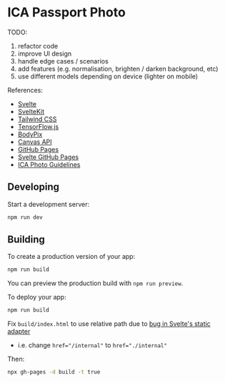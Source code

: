 # ICA Passport Photo

TODO:

1. refactor code
2. improve UI design
3. handle edge cases / scenarios
4. add features (e.g. normalisation, brighten / darken background, etc)
5. use different models depending on device (lighter on mobile)

References:

- [Svelte](https://svelte.dev/)
- [SvelteKit](https://kit.svelte.dev/)
- [Tailwind CSS](https://tailwindcss.com/)
- [TensorFlow.js](https://www.tensorflow.org/js)
- [BodyPix](https://github.com/tensorflow/tfjs-models/tree/master/body-pix)
- [Canvas API](https://developer.mozilla.org/en-US/docs/Web/API/Canvas_API)
- [GitHub Pages](https://levelup.gitconnected.com/how-to-publish-a-single-page-application-at-no-cost-with-github-pages-react-svelte-etc-897b8f75a22b)
- [Svelte GitHub Pages](https://github.com/sveltejs/kit/tree/master/packages/adapter-static#github-pages)
- [ICA Photo Guidelines](https://www.ica.gov.sg/photo-guidelines)

## Developing

Start a development server:

```bash
npm run dev
```

## Building

To create a production version of your app:

```bash
npm run build
```

You can preview the production build with `npm run preview`.

To deploy your app:

```bash
npm run build
```

Fix `build/index.html` to use relative path due to [bug in Svelte's static adapter](https://github.com/sveltejs/kit/issues/4528)

- i.e. change `href="/internal"` to `href="./internal"`

Then:
```bash
npx gh-pages -d build -t true
```

